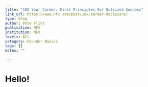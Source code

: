 ```yaml
---
title: "10X Your Career: First Principles For Outsized Success"
link_url: https://www.nfx.com/post/10x-career-decisions/
type: Blog
author: Pete Flint
publication: NFX
institution: NFX
levels: All
category: Founder Basics
tags: []
notes: ""

---
```


# Hello!
